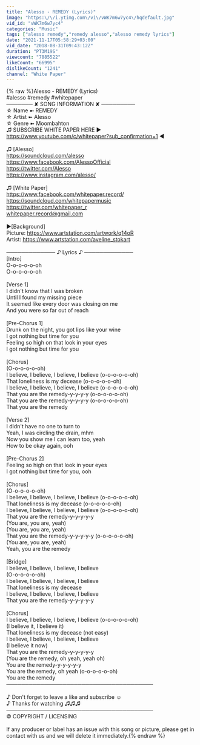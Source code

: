 ```yaml
---
title: "Alesso - REMEDY (Lyrics)"
image: "https:\/\/i.ytimg.com\/vi\/vWK7m6w7yc4\/hqdefault.jpg"
vid_id: "vWK7m6w7yc4"
categories: "Music"
tags: ["alesso remedy","remedy alesso","alesso remedy lyrics"]
date: "2021-11-17T05:58:29+03:00"
vid_date: "2018-08-31T09:43:12Z"
duration: "PT3M19S"
viewcount: "7885522"
likeCount: "66995"
dislikeCount: "1241"
channel: "White Paper"
---
```

{% raw %}Alesso - REMEDY (Lyrics)<br />#alesso #remedy #whitepaper<br />─────── ✘ SONG INFORMATION ✘ ─────────<br />☆ Name ➼ REMEDY<br />☆ Artist ➼ Alesso<br />☆ Genre ➼ Moombahton<br />♫ SUBSCRIBE WHITE PAPER HERE ► <a rel="nofollow" target="blank" href="https://www.youtube.com/c/whitepaper?sub_confirmation=1">https://www.youtube.com/c/whitepaper?sub_confirmation=1</a> ◄<br /><br />♫ [Alesso]<br /><a rel="nofollow" target="blank" href="https://soundcloud.com/alesso">https://soundcloud.com/alesso</a><br /><a rel="nofollow" target="blank" href="https://www.facebook.com/AlessoOfficial">https://www.facebook.com/AlessoOfficial</a><br /><a rel="nofollow" target="blank" href="https://twitter.com/Alesso">https://twitter.com/Alesso</a><br /><a rel="nofollow" target="blank" href="https://www.instagram.com/alesso/">https://www.instagram.com/alesso/</a><br /><br />♫ [White Paper]<br /><a rel="nofollow" target="blank" href="https://www.facebook.com/whitepaper.record/">https://www.facebook.com/whitepaper.record/</a><br /><a rel="nofollow" target="blank" href="https://soundcloud.com/whitepapermusic">https://soundcloud.com/whitepapermusic</a><br /><a rel="nofollow" target="blank" href="https://twitter.com/whitepaper_r">https://twitter.com/whitepaper_r</a><br />whitepaper.record@gmail.com<br /><br />►[Background]<br />Picture: <a rel="nofollow" target="blank" href="https://www.artstation.com/artwork/q14oR">https://www.artstation.com/artwork/q14oR</a><br />Artist: <a rel="nofollow" target="blank" href="https://www.artstation.com/aveline_stokart">https://www.artstation.com/aveline_stokart</a><br /><br />───────────── ♪ Lyrics ♪  ─────────────<br />[Intro]<br />O-o-o-o-o-oh<br />O-o-o-o-o-oh<br /><br />[Verse 1]<br />I didn't know that I was broken<br />Until I found my missing piece<br />It seemed like every door was closing on me<br />And you were so far out of reach<br /><br />[Pre-Chorus 1]<br />Drunk on the night, you got lips like your wine<br />I got nothing but time for you<br />Feeling so high on that look in your eyes<br />I got nothing but time for you<br /><br />[Chorus]<br />(O-o-o-o-o-oh)<br />I believe, I believe, I believe, I believe (o-o-o-o-o-oh)<br />That loneliness is my decease (o-o-o-o-o-oh)<br />I believe, I believe, I believe, I believe (o-o-o-o-o-oh)<br />That you are the remedy-y-y-y-y (o-o-o-o-o-oh)<br />That you are the remedy-y-y-y-y (o-o-o-o-o-oh)<br />That you are the remedy<br /><br />[Verse 2]<br />I didn't have no one to turn to<br />Yeah, I was circling the drain, mhm<br />Now you show me I can learn too, yeah<br />How to be okay again, ooh<br /><br />[Pre-Chorus 2]<br />Feeling so high on that look in your eyes<br />I got nothing but time for you, ooh<br /><br />[Chorus]<br />(O-o-o-o-o-oh)<br />I believe, I believe, I believe, I believe (o-o-o-o-o-oh)<br />That loneliness is my decease (o-o-o-o-o-oh)<br />I believe, I believe, I believe, I believe (o-o-o-o-o-oh)<br />That you are the remedy-y-y-y-y-y<br />(You are, you are, yeah)<br />(You are, you are, yeah)<br />That you are the remedy-y-y-y-y-y (o-o-o-o-o-oh)<br />(You are, you are, yeah)<br />Yeah, you are the remedy<br /><br />[Bridge]<br />I believe, I believe, I believe, I believe<br />(O-o-o-o-o-oh)<br />I believe, I believe, I believe, I believe<br />That loneliness is my decease<br />I believe, I believe, I believe, I believe<br />That you are the remedy-y-y-y-y-y<br /><br />[Chorus]<br />I believe, I believe, I believe, I believe (o-o-o-o-o-oh)<br />(I believe it, I believe it)<br />That loneliness is my decease (not easy)<br />I believe, I believe, I believe, I believe<br />(I believe it now)<br />That you are the remedy-y-y-y-y-y<br />(You are the remedy, oh yeah, yeah oh)<br />You are the remedy-y-y-y-y-y<br />You are the remedy, oh yeah (o-o-o-o-o-oh)<br />You are the remedy<br />───────────────────────────────────────<br /><br />♪ Don't forget to leave a like and subscribe ☺<br />♪ Thanks for watching ♫♫♫<br />───────────────────────────────────────<br />©️ COPYRIGHT / LICENSING <br /><br />If any producer or label has an issue with this song or picture, please get in contact with us and we will delete it immediately.{% endraw %}
